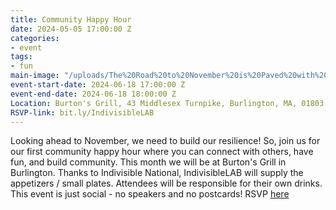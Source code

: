 ```yaml
---
title: Community Happy Hour
date: 2024-05-05 17:00:00 Z
categories:
- event
tags:
- fun
main-image: "/uploads/The%20Road%20to%20November%20is%20Paved%20with%20Community%20Happy%20hours!.jpg"
event-start-date: 2024-06-18 17:00:00 Z
event-end-date: 2024-06-18 18:00:00 Z
Location: Burton's Grill, 43 Middlesex Turnpike, Burlington, MA, 01803
RSVP-link: bit.ly/IndivisibleLAB
---
```


Looking ahead to November, we need to build our resilience! So, join us for our first community happy hour where you can connect with others, have fun, and build community. This month we will be at Burton's Grill in Burlington. Thanks to Indivisible National, IndivisibleLAB will supply the appetizers / small plates. Attendees will be responsible for their own drinks. This event is just social - no speakers and no postcards! RSVP [here](http://bit.ly/IndivisibleLAB)